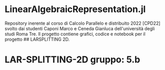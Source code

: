 # LinearAlgebraicRepresentation.jl

Repository inerente al corso di Calcolo Parallelo e distribuito 2022 [CPD22] svolto dai studenti Caponi Marco e Ceneda Gianluca dell'università degli studi Roma Tre.
Il progetto contiene grafici, codice e notebook per il progetto ## LARSPLITTING 2D.

# LAR-SPLITTING-2D gruppo: 5.b
